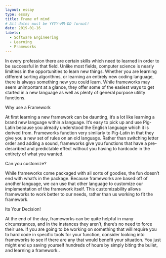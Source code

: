 ```yaml
---
layout: essay
type: essay
title: Frame of mind
# All dates must be YYYY-MM-DD format!
date: 2019-01-16
labels:
  - Software Engineering
  - Learning
  - Frameworks
---
```



  In every profession there are certain skills which need to learned in order to be successful in that field. Unlike most fields, computer science is nearly limitless in the opportunities to learn new things. Whether you are learning different sorting algorithms, or learning an entirely new coding language, there is always something new you could learn.  While frameworks may seem unimportant at a glance, they offer some of the easiest ways to get started in a new language as well as plenty of general purpose utility functions.

<p>
  Why use a Framework
  </p>
  <p>
  At first learning a new framework can be daunting, it’s a lot like learning a brand new language within a language. It’s easy to pick up and use Pig-Latin because you already understood the English language which it is derived from. Frameworks function very similarly to Pig-Latin in that they give you a new set of rules on an old language. Rather than switching letter order and adding a sound, frameworks give you functions that have a pre-described and predictable effect without you having to hardcode in the entirety of what you wanted. 
  </p>
  <p>
  Can you customize?
  </p>
  <p>
  While frameworks come packaged with all sorts of goodies, the fun doesn’t end with what’s in the package. Because frameworks are based off of another language, we can use that other language to customize our implementation of the framework itself. This customizability allows frameworks to work better to our needs, rather than us working to fit the framework.
  </p>
  <p>
  Its Your Decision!
  </p>
  <p>
  At the end of the day, frameworks can be quite helpful in many circumstances, and in the instances they aren’t, there’s no need to force their use. If you are going to be working on something that will require you to hard code in specific tools for your function, consider looking into frameworks to see if there are any that would benefit your situation. You just might end up saving yourself hundreds of hours by simply biting the bullet, and learning a framework..
  </p>
